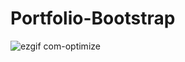 # Portfolio-Bootstrap
![ezgif com-optimize](https://user-images.githubusercontent.com/40143714/69384524-c42bc380-0c79-11ea-9931-ed1552a986a9.gif)
